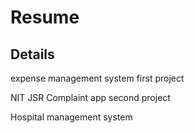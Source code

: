 # Resume

## Details

expense management system first project

NIT JSR Complaint app second project

Hospital management system
